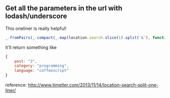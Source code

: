## Get all the parameters in the url with lodash/underscore ##
This oneliner is really helpful!
```javascript
_.fromPairs(_.compact(_.map(location.search.slice(1).split('&'), function(item) {  if (item) return item.split('='); })));;
```

it'll return something like
```javascript
{
    post: "2",
    category: "programming",
    language: "coffeescript"
}
```

reference: http://www.timetler.com/2013/11/14/location-search-split-one-liner/